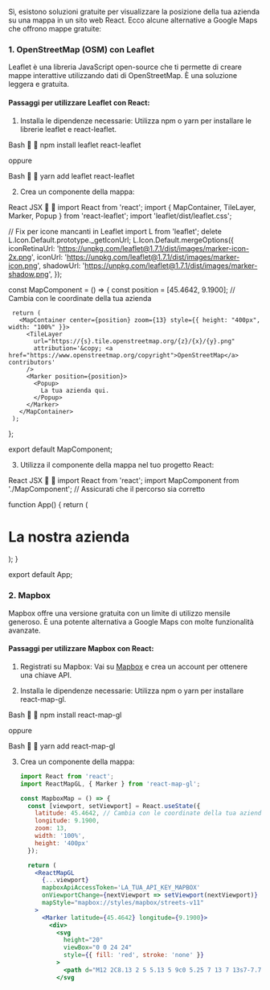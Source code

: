 Sì, esistono soluzioni gratuite per visualizzare la posizione della tua azienda su una mappa in un sito web React. Ecco alcune alternative a Google Maps che offrono mappe gratuite:

### 1. OpenStreetMap (OSM) con Leaflet

Leaflet è una libreria JavaScript open-source che ti permette di creare mappe interattive utilizzando dati di OpenStreetMap. È una soluzione leggera e gratuita.

#### Passaggi per utilizzare Leaflet con React:

1. Installa le dipendenze necessarie:
   Utilizza npm o yarn per installare le librerie leaflet e react-leaflet.

  
Bash


   npm install leaflet react-leaflet
   
   oppure

  
Bash


   yarn add leaflet react-leaflet
   
2. Crea un componente della mappa:

  
React JSX


   import React from 'react';
   import { MapContainer, TileLayer, Marker, Popup } from 'react-leaflet';
   import 'leaflet/dist/leaflet.css';

   // Fix per icone mancanti in Leaflet
   import L from 'leaflet';
   delete L.Icon.Default.prototype._getIconUrl;
   L.Icon.Default.mergeOptions({
     iconRetinaUrl: 'https://unpkg.com/leaflet@1.7.1/dist/images/marker-icon-2x.png',
     iconUrl: 'https://unpkg.com/leaflet@1.7.1/dist/images/marker-icon.png',
     shadowUrl: 'https://unpkg.com/leaflet@1.7.1/dist/images/marker-shadow.png',
   });

   const MapComponent = () => {
     const position = [45.4642, 9.1900]; // Cambia con le coordinate della tua azienda

     return (
       <MapContainer center={position} zoom={13} style={{ height: "400px", width: "100%" }}>
         <TileLayer
           url="https://{s}.tile.openstreetmap.org/{z}/{x}/{y}.png"
           attribution='&copy; <a href="https://www.openstreetmap.org/copyright">OpenStreetMap</a> contributors'
         />
         <Marker position={position}>
           <Popup>
             La tua azienda qui.
           </Popup>
         </Marker>
       </MapContainer>
     );
   };

   export default MapComponent;
   
3. Utilizza il componente della mappa nel tuo progetto React:

  
React JSX


   import React from 'react';
   import MapComponent from './MapComponent'; // Assicurati che il percorso sia corretto

   function App() {
     return (
       <div className="App">
         <h1>La nostra azienda</h1>
         <MapComponent />
       </div>
     );
   }

   export default App;
   
### 2. Mapbox

Mapbox offre una versione gratuita con un limite di utilizzo mensile generoso. È una potente alternativa a Google Maps con molte funzionalità avanzate.

#### Passaggi per utilizzare Mapbox con React:

1. Registrati su Mapbox:
   Vai su [Mapbox](https://www.mapbox.com/) e crea un account per ottenere una chiave API.

2. Installa le dipendenze necessarie:
   Utilizza npm o yarn per installare react-map-gl.

  
Bash


   npm install react-map-gl
   
   oppure

  
Bash


   yarn add react-map-gl
   
3. Crea un componente della mappa:

   ```jsx
   import React from 'react';
   import ReactMapGL, { Marker } from 'react-map-gl';

   const MapboxMap = () => {
     const [viewport, setViewport] = React.useState({
       latitude: 45.4642, // Cambia con le coordinate della tua azienda
       longitude: 9.1900,
       zoom: 13,
       width: '100%',
       height: '400px'
     });

     return (
       <ReactMapGL
         {...viewport}
         mapboxApiAccessToken='LA_TUA_API_KEY_MAPBOX'
         onViewportChange={nextViewport => setViewport(nextViewport)}
         mapStyle="mapbox://styles/mapbox/streets-v11"
       >
         <Marker latitude={45.4642} longitude={9.1900}>
           <div>
             <svg
               height="20"
               viewBox="0 0 24 24"
               style={{ fill: 'red', stroke: 'none' }}
             >
               <path d="M12 2C8.13 2 5 5.13 5 9c0 5.25 7 13 7 13s7-7.75 7-13c0-3.87-3.13-7-7-7zm0 9.5c-1.38 0-2.5-1.12-2.5-2.5s1.12-2.5 2.5-2.5 2.5 1.12 2.5 2.5-1.12 2.5-2.5 2.5z" />
             </svg